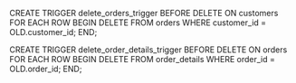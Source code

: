 CREATE TRIGGER delete_orders_trigger
BEFORE DELETE ON customers
FOR EACH ROW
BEGIN
    DELETE FROM orders WHERE customer_id = OLD.customer_id;
END;

 
CREATE TRIGGER delete_order_details_trigger
BEFORE DELETE ON orders
FOR EACH ROW
BEGIN
    DELETE FROM order_details WHERE order_id = OLD.order_id;
END;
